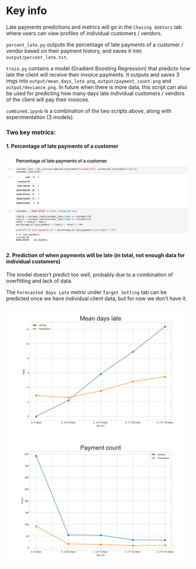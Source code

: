 # Key info

Late payments predictions and metrics will go in the `Chasing debtors` tab where users can view profiles of individual customers / vendors. 

`percent_late.py` outputs the percentage of late payments of a customer / vendor based on their payment history, and saves it into `output/percent_late.txt`.

`train.py` contains a model (Gradient Boosting Regression) that predicts how late the client will receive their invoice payments. It outputs and saves 3 imgs into `output/mean_days_late.png`, `output/payment_count.png` and `output/deviance.png`. In future when there is more data, this script can also be used for predicting how many days late individual customers / vendors of the client will pay their invoices.

`combined.ipynb` is a combination of the two scripts above, along with experimentation (3 models).

### Two key metrics:
#### 1. Percentage of late payments of a customer
<p align="center">
 <img src="./img/customer_late.png" width="700"/><br>
</p>

#### 2. Prediction of when payments will be late (in total, not enough data for individual customers)
The model doesn't predict too well, probably due to a combination of overfitting and lack of data.

The `Forecasted Days Late` metric under `Target Setting` tab can be predicted once we have individual client data, but for now we don't have it. 

<p align="center">
 <img src="./output/mean_days_late.png" width="500"/><br>
 <img src="./output/payment_count.png" width="500"/><br>
</p>

